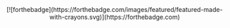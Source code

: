 <div align="center">
[![forthebadge](https://forthebadge.com/images/featured/featured-made-with-crayons.svg)](https://forthebadge.com)
</div>
